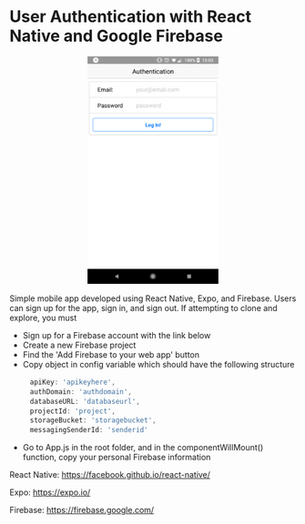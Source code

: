 # User Authentication with React Native and Google Firebase

<p align='center'>
  <img 
    src='https://raw.githubusercontent.com/czhu6515/auth-react-native/master/assets/Screenshot_20181203-130302.png'
    alt='screenshot'
    height=400
    width=230
  />
</p>

Simple mobile app developed using React Native, Expo, and Firebase. Users can sign up for the app, sign in, and sign out. If attempting to clone and explore, you must 
 * Sign up for a Firebase account with the link below 
 * Create a new Firebase project 
 * Find the 'Add Firebase to your web app' button
 * Copy object in config variable which should have the following structure
 ```javascript
      apiKey: 'apikeyhere',
      authDomain: 'authdomain',
      databaseURL: 'databaseurl',
      projectId: 'project',
      storageBucket: 'storagebucket',
      messagingSenderId: 'senderid'
 ```
 * Go to App.js in the root folder, and in the componentWillMount() function, copy your personal Firebase information




React Native: https://facebook.github.io/react-native/

Expo: https://expo.io/

Firebase: https://firebase.google.com/
